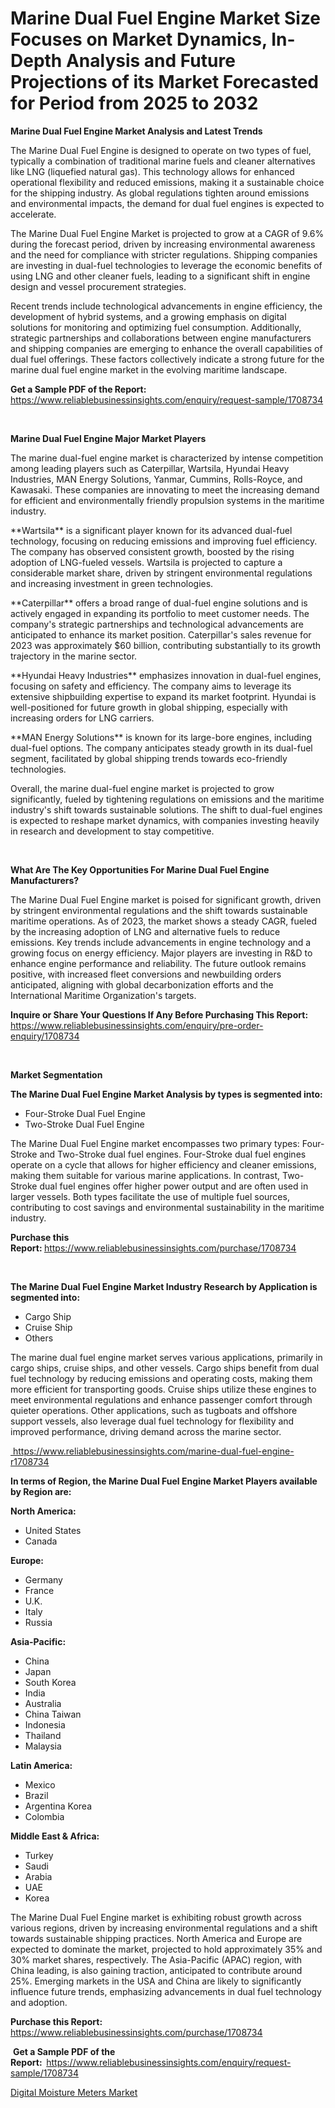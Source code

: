 <p><h1>Marine Dual Fuel Engine Market Size Focuses on Market Dynamics, In-Depth Analysis and Future Projections of its Market Forecasted for Period from 2025 to 2032</h1></p><p><strong>Marine Dual Fuel Engine Market Analysis and Latest Trends</strong></p>
<p><p>The Marine Dual Fuel Engine is designed to operate on two types of fuel, typically a combination of traditional marine fuels and cleaner alternatives like LNG (liquefied natural gas). This technology allows for enhanced operational flexibility and reduced emissions, making it a sustainable choice for the shipping industry. As global regulations tighten around emissions and environmental impacts, the demand for dual fuel engines is expected to accelerate.</p><p>The Marine Dual Fuel Engine Market is projected to grow at a CAGR of 9.6% during the forecast period, driven by increasing environmental awareness and the need for compliance with stricter regulations. Shipping companies are investing in dual-fuel technologies to leverage the economic benefits of using LNG and other cleaner fuels, leading to a significant shift in engine design and vessel procurement strategies.</p><p>Recent trends include technological advancements in engine efficiency, the development of hybrid systems, and a growing emphasis on digital solutions for monitoring and optimizing fuel consumption. Additionally, strategic partnerships and collaborations between engine manufacturers and shipping companies are emerging to enhance the overall capabilities of dual fuel offerings. These factors collectively indicate a strong future for the marine dual fuel engine market in the evolving maritime landscape.</p></p>
<p><strong>Get a Sample PDF of the Report:&nbsp;</strong> <a href="https://www.reliablebusinessinsights.com/enquiry/request-sample/1708734?utm_campaign=2295&utm_medium=2&utm_source=Github&utm_content=ia&utm_term=10042025&utm_id=marine-dual-fuel-engine">https://www.reliablebusinessinsights.com/enquiry/request-sample/1708734</a></p>
<p>&nbsp;</p>
<p><strong>Marine Dual Fuel Engine Major Market Players</strong></p>
<p><p>The marine dual-fuel engine market is characterized by intense competition among leading players such as Caterpillar, Wartsila, Hyundai Heavy Industries, MAN Energy Solutions, Yanmar, Cummins, Rolls-Royce, and Kawasaki. These companies are innovating to meet the increasing demand for efficient and environmentally friendly propulsion systems in the maritime industry.</p><p>**Wartsila** is a significant player known for its advanced dual-fuel technology, focusing on reducing emissions and improving fuel efficiency. The company has observed consistent growth, boosted by the rising adoption of LNG-fueled vessels. Wartsila is projected to capture a considerable market share, driven by stringent environmental regulations and increasing investment in green technologies.</p><p>**Caterpillar** offers a broad range of dual-fuel engine solutions and is actively engaged in expanding its portfolio to meet customer needs. The company's strategic partnerships and technological advancements are anticipated to enhance its market position. Caterpillar's sales revenue for 2023 was approximately $60 billion, contributing substantially to its growth trajectory in the marine sector.</p><p>**Hyundai Heavy Industries** emphasizes innovation in dual-fuel engines, focusing on safety and efficiency. The company aims to leverage its extensive shipbuilding expertise to expand its market footprint. Hyundai is well-positioned for future growth in global shipping, especially with increasing orders for LNG carriers.</p><p>**MAN Energy Solutions** is known for its large-bore engines, including dual-fuel options. The company anticipates steady growth in its dual-fuel segment, facilitated by global shipping trends towards eco-friendly technologies. </p><p>Overall, the marine dual-fuel engine market is projected to grow significantly, fueled by tightening regulations on emissions and the maritime industry's shift towards sustainable solutions. The shift to dual-fuel engines is expected to reshape market dynamics, with companies investing heavily in research and development to stay competitive.</p></p>
<p>&nbsp;</p>
<p><strong>What Are The Key Opportunities For Marine Dual Fuel Engine Manufacturers?</strong></p>
<p><p>The Marine Dual Fuel Engine market is poised for significant growth, driven by stringent environmental regulations and the shift towards sustainable maritime operations. As of 2023, the market shows a steady CAGR, fueled by the increasing adoption of LNG and alternative fuels to reduce emissions. Key trends include advancements in engine technology and a growing focus on energy efficiency. Major players are investing in R&D to enhance engine performance and reliability. The future outlook remains positive, with increased fleet conversions and newbuilding orders anticipated, aligning with global decarbonization efforts and the International Maritime Organization's targets.</p></p>
<p><strong>Inquire or Share Your Questions If Any Before Purchasing This Report:</strong> <a href="https://www.reliablebusinessinsights.com/enquiry/pre-order-enquiry/1708734?utm_campaign=2295&utm_medium=2&utm_source=Github&utm_content=ia&utm_term=10042025&utm_id=marine-dual-fuel-engine">https://www.reliablebusinessinsights.com/enquiry/pre-order-enquiry/1708734</a></p>
<p>&nbsp;</p>
<p><strong>Market Segmentation</strong></p>
<p><strong>The Marine Dual Fuel Engine Market Analysis by types is segmented into:</strong></p>
<p><ul><li>Four-Stroke Dual Fuel Engine</li><li>Two-Stroke Dual Fuel Engine</li></ul></p>
<p><p>The Marine Dual Fuel Engine market encompasses two primary types: Four-Stroke and Two-Stroke dual fuel engines. Four-Stroke dual fuel engines operate on a cycle that allows for higher efficiency and cleaner emissions, making them suitable for various marine applications. In contrast, Two-Stroke dual fuel engines offer higher power output and are often used in larger vessels. Both types facilitate the use of multiple fuel sources, contributing to cost savings and environmental sustainability in the maritime industry.</p></p>
<p><strong>Purchase this Report:&nbsp;</strong><a href="https://www.reliablebusinessinsights.com/purchase/1708734?utm_campaign=2295&utm_medium=2&utm_source=Github&utm_content=ia&utm_term=10042025&utm_id=marine-dual-fuel-engine">https://www.reliablebusinessinsights.com/purchase/1708734</a></p>
<p>&nbsp;</p>
<p><strong>The Marine Dual Fuel Engine Market Industry Research by Application is segmented into:</strong></p>
<p><ul><li>Cargo Ship</li><li>Cruise Ship</li><li>Others</li></ul></p>
<p><p>The marine dual fuel engine market serves various applications, primarily in cargo ships, cruise ships, and other vessels. Cargo ships benefit from dual fuel technology by reducing emissions and operating costs, making them more efficient for transporting goods. Cruise ships utilize these engines to meet environmental regulations and enhance passenger comfort through quieter operations. Other applications, such as tugboats and offshore support vessels, also leverage dual fuel technology for flexibility and improved performance, driving demand across the marine sector.</p></p>
<p><a href="https://www.reliablebusinessinsights.com/marine-dual-fuel-engine-r1708734?utm_campaign=2295&utm_medium=2&utm_source=Github&utm_content=ia&utm_term=10042025&utm_id=marine-dual-fuel-engine">&nbsp;https://www.reliablebusinessinsights.com/marine-dual-fuel-engine-r1708734</a></p>
<p><strong>In terms of Region, the Marine Dual Fuel Engine Market Players available by Region are:</strong></p>
<p>
    <p> <strong> North America: </strong>
        <ul>
            <li>United States</li>
            <li>Canada</li>
        </ul>
        </p> 
    <p> <strong> Europe: </strong>
        <ul>
            <li>Germany</li>
            <li>France</li>
            <li>U.K.</li>
            <li>Italy</li>
            <li>Russia</li>
        </ul>
        </p> 
    <p> <strong> Asia-Pacific: </strong>
        <ul>
            <li>China</li>
            <li>Japan</li>
            <li>South Korea</li>
            <li>India</li>
            <li>Australia</li>
            <li>China Taiwan</li>
            <li>Indonesia</li>
            <li>Thailand</li>
            <li>Malaysia</li>
        </ul>
        </p> 
    <p> <strong> Latin America: </strong>
        <ul>
            <li>Mexico</li>
            <li>Brazil</li>
            <li>Argentina Korea</li>
            <li>Colombia</li>
        </ul>
        </p> 
    <p> <strong> Middle East & Africa: </strong>
        <ul>
            <li>Turkey</li>
            <li>Saudi</li>
            <li>Arabia</li>
            <li>UAE</li>
            <li>Korea</li>
        </ul>
    </p>
    </p>
<p><p>The Marine Dual Fuel Engine market is exhibiting robust growth across various regions, driven by increasing environmental regulations and a shift towards sustainable shipping practices. North America and Europe are expected to dominate the market, projected to hold approximately 35% and 30% market shares, respectively. The Asia-Pacific (APAC) region, with China leading, is also gaining traction, anticipated to contribute around 25%. Emerging markets in the USA and China are likely to significantly influence future trends, emphasizing advancements in dual fuel technology and adoption.</p></p>
<p><strong>Purchase this Report: </strong><a href="https://www.reliablebusinessinsights.com/purchase/1708734?utm_campaign=2295&utm_medium=2&utm_source=Github&utm_content=ia&utm_term=10042025&utm_id=marine-dual-fuel-engine">https://www.reliablebusinessinsights.com/purchase/1708734</a></p>
<p>&nbsp;<strong>Get a Sample PDF of the Report:&nbsp;&nbsp;</strong><a href="https://www.reliablebusinessinsights.com/enquiry/request-sample/1708734?utm_campaign=2295&utm_medium=2&utm_source=Github&utm_content=ia&utm_term=10042025&utm_id=marine-dual-fuel-engine">https://www.reliablebusinessinsights.com/enquiry/request-sample/1708734</a></p>
<p><strong></strong></p>
<p><p><a href="https://github.com/knipsfilip8f/Market-Research-Report-List-1/blob/main/digital-moisture-meters-market.md?utm_campaign=2295&utm_medium=2&utm_source=Github&utm_content=ia&utm_term=10042025&utm_id=marine-dual-fuel-engine">Digital Moisture Meters Market</a></p></p>